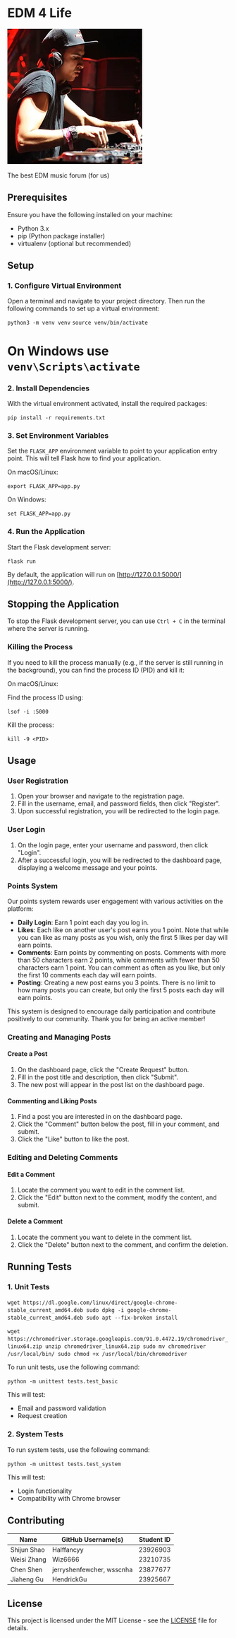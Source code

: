 # EDM 4 Life

![EDM 4 Life](static/images/photos/1.png)

The best EDM music forum (for us)

## Prerequisites

Ensure you have the following installed on your machine:

- Python 3.x
- pip (Python package installer)
- virtualenv (optional but recommended)

## Setup

### 1. Configure Virtual Environment

Open a terminal and navigate to your project directory. Then run the following commands to set up a virtual environment:

`python3 -m venv venv`
`source venv/bin/activate`  

# On Windows use `venv\Scripts\activate`


### 2. Install Dependencies

With the virtual environment activated, install the required packages:

`pip install -r requirements.txt`

### 3. Set Environment Variables

Set the `FLASK_APP` environment variable to point to your application entry point. This will tell Flask how to find your application.

On macOS/Linux:

`export FLASK_APP=app.py`

On Windows:

`set FLASK_APP=app.py`

### 4. Run the Application

Start the Flask development server:

`flask run`

By default, the application will run on [http://127.0.0.1:5000/](http://127.0.0.1:5000/).

## Stopping the Application

To stop the Flask development server, you can use `Ctrl + C` in the terminal where the server is running.

### Killing the Process

If you need to kill the process manually (e.g., if the server is still running in the background), you can find the process ID (PID) and kill it:

On macOS/Linux:

Find the process ID using:

`lsof -i :5000`

Kill the process:

`kill -9 <PID>`


## Usage

### User Registration

1. Open your browser and navigate to the registration page.
2. Fill in the username, email, and password fields, then click "Register".
3. Upon successful registration, you will be redirected to the login page.

### User Login

1. On the login page, enter your username and password, then click "Login".
2. After a successful login, you will be redirected to the dashboard page, displaying a welcome message and your points.

### Points System

Our points system rewards user engagement with various activities on the platform:

- **Daily Login**: Earn 1 point each day you log in.
- **Likes**: Each like on another user's post earns you 1 point. Note that while you can like as many posts as you wish, only the first 5 likes per day will earn points.
- **Comments**: Earn points by commenting on posts. Comments with more than 50 characters earn 2 points, while comments with fewer than 50 characters earn 1 point. You can comment as often as you like, but only the first 10 comments each day will earn points.
- **Posting**: Creating a new post earns you 3 points. There is no limit to how many posts you can create, but only the first 5 posts each day will earn points.

This system is designed to encourage daily participation and contribute positively to our community. Thank you for being an active member!

### Creating and Managing Posts

#### Create a Post

1. On the dashboard page, click the "Create Request" button.
2. Fill in the post title and description, then click "Submit".
3. The new post will appear in the post list on the dashboard page.

#### Commenting and Liking Posts

1. Find a post you are interested in on the dashboard page.
2. Click the "Comment" button below the post, fill in your comment, and submit.
3. Click the "Like" button to like the post.

### Editing and Deleting Comments

#### Edit a Comment

1. Locate the comment you want to edit in the comment list.
2. Click the "Edit" button next to the comment, modify the content, and submit.

#### Delete a Comment

1. Locate the comment you want to delete in the comment list.
2. Click the "Delete" button next to the comment, and confirm the deletion.

## Running Tests

### 1. Unit Tests

`
wget https://dl.google.com/linux/direct/google-chrome-stable_current_amd64.deb
sudo dpkg -i google-chrome-stable_current_amd64.deb
sudo apt --fix-broken install
`

`
wget https://chromedriver.storage.googleapis.com/91.0.4472.19/chromedriver_linux64.zip
unzip chromedriver_linux64.zip
sudo mv chromedriver /usr/local/bin/
sudo chmod +x /usr/local/bin/chromedriver
`

To run unit tests, use the following command:

`python -m unittest tests.test_basic`

This will test:

- Email and password validation
- Request creation

### 2. System Tests

To run system tests, use the following command:

`python -m unittest tests.test_system`

This will test:

- Login functionality
- Compatibility with Chrome browser

## Contributing

| Name           | GitHub Username(s)           | Student ID     |
| -------------- | ---------------------------- | -------------- |
| Shijun Shao    | Halffancyy                   | 23926903       |
| Weisi Zhang    | Wiz6666                      | 23210735       |
| Chen Shen      | jerryshenfewcher, wsscnha     | 23877677       |
| Jiaheng Gu     | HendrickGu                   | 23925667       |

## License

This project is licensed under the MIT License - see the [LICENSE](LICENSE) file for details.
